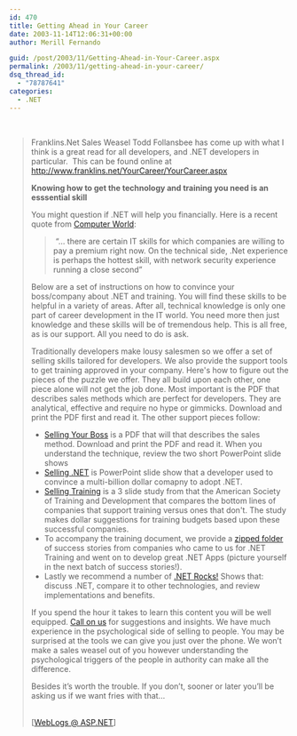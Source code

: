 ```yaml
---
id: 470
title: Getting Ahead in Your Career
date: 2003-11-14T12:06:31+00:00
author: Merill Fernando

guid: /post/2003/11/Getting-Ahead-in-Your-Career.aspx
permalink: /2003/11/getting-ahead-in-your-career/
dsq_thread_id:
  - "78787641"
categories:
  - .NET
---
```

<body xmlns="http://www.w3.org/1999/xhtml">
    <div class="Section1">
        <p>
            &#160;
        </p>
        <blockquote style='margin-top:5.0pt;margin-bottom:5.0pt'> 
        <p>
            Franklins.Net Sales Weasel Todd Follansbee has come up with what I think is a great&#160;read
            for all developers, and .NET developers in particular.&#160; This can be found online
            at <a href="http://www.franklins.net/YourCareer/YourCareer.aspx" title="http://www.franklins.net/YourCareer/YourCareer.aspx">http://www.franklins.net/YourCareer/YourCareer.aspx</a>
        </p>
        <p>
            <strong><b>Knowing how to get the technology and training you need is an esssential
            skill</b></strong>&#160;
        </p>
        <p>
            You might question if .NET will help you financially. Here is a recent quote from <a href="http://www.computerworld.com/careertopics/careers/story/0,,86408,00.html" title="http://www.computerworld.com/careertopics/careers/story/0,,86408,00.html">Computer
            World</a>:&#160;
        </p>
        <blockquote style='margin-top:5.0pt;margin-right:0in;margin-bottom:5.0pt'> 
        <p>
            &#160;&ldquo;&hellip; there are certain IT skills for which companies are willing
            to pay a premium right now. On the technical side, .Net experience is perhaps the
            hottest skill, with network security experience running a close second&rdquo;&#160;
        </p>
        </blockquote> 
        <p>
            Below are a set of instructions on how to convince your boss/company about .NET and
            training. You will find these skills to be helpful in a variety of areas. After all,
            technical knowledge is only one part of career development in the IT world. You need
            more then just knowledge and these skills will be of tremendous help. This is all
            free, as is our support. All you need to do is ask.&#160;
        </p>
        <p>
            Traditionally developers make lousy salesmen so we offer a set of selling skills tailored
            for developers. We also provide the support tools to get training approved in your
            company. Here's how to figure out the pieces of the puzzle we offer. They all build
            upon each other, one piece alone will not get the job done. Most important is the
            PDF that describes sales methods which are perfect for developers. They are analytical,
            effective and require no hype or gimmicks. Download and print the PDF first and read
            it. The other support pieces follow:&#160;&#160;
        </p>
        <ul type="disc">
            <li class="MsoNormal" style='mso-margin-top-alt:auto;mso-margin-bottom-alt:auto; mso-list:l0 level1 lfo1'>
                <span style=''><a href="http://www.franklins.net/yourcareer/files/selling_your_boss.pdf" title="http://www.franklins.net/yourcareer/files/selling_your_boss.pdf">Selling
                Your Boss</a> is a PDF that will that describes the sales method. Download and print
                the PDF and read it. When you understand the technique, review the two short PowerPoint
                slide shows</span>
            </li>
            <li class="MsoNormal" style='mso-margin-top-alt:auto;mso-margin-bottom-alt:auto; mso-list:l0 level1 lfo1'>
                <span style=''><a href="http://www.franklins.net/yourcareer/files/selling_dot_net.ppt" title="http://www.franklins.net/yourcareer/files/selling_dot_net.ppt">Selling
                .NET</a> is PowerPoint slide show that a developer used to convince a multi-billion
                dollar comapny to adopt .NET.</span>
            </li>
            <li class="MsoNormal" style='mso-margin-top-alt:auto;mso-margin-bottom-alt:auto; mso-list:l0 level1 lfo1'>
                <span style=''><a href="http://www.franklins.net/yourcareer/files/ASTD_Trends_and_Stats.pdf" title="http://www.franklins.net/yourcareer/files/ASTD_Trends_and_Stats.pdf">Selling
                Training</a> is a 3 slide study from that the American Society of Training and Development
                that compares the bottom lines of companies that support training versus ones that
                don't. The study makes dollar suggestions for training budgets based upon these successful
                companies.</span>
            </li>
            <li class="MsoNormal" style='mso-margin-top-alt:auto;mso-margin-bottom-alt:auto; mso-list:l0 level1 lfo1'>
                <span style=''>To accompany the training document, we provide a <a href="http://www.franklins.net/yourcareer/files/success_stories.zip" title="http://www.franklins.net/yourcareer/files/success_stories.zip">zipped
                folder</a> of success stories from companies who came to us for .NET Training and
                went on to develop great .NET Apps (picture yourself in the next batch of success
                stories!).</span>
            </li>
            <li class="MsoNormal" style='mso-margin-top-alt:auto;mso-margin-bottom-alt:auto; mso-list:l0 level1 lfo1'>
                <span style=''>Lastly we recommend a number of <a href="http://www.franklins.net/dotnetrocks.asp" title="http://www.franklins.net/dotnetrocks.asp">.NET
                Rocks!</a> Shows that: discuss .NET, compare it to other technologies, and review
                implementations and benefits.</span>
            </li>
        </ul>
        <p>
            If you spend the hour it takes to learn this content you will be well equipped. <a href="http://www.franklins.net/contact.asp" title="http://www.franklins.net/contact.asp">Call
            on us</a> for suggestions and insights. We have much experience in the psychological
            side of selling to people. You may be surprised at the tools we can give you just
            over the phone. We won&rsquo;t make a sales weasel out of you however understanding
            the psychological triggers of the people in authority can make all the difference.&#160;
        </p>
        <p>
            Besides it&rsquo;s worth the trouble. If you don&rsquo;t, sooner or later you&rsquo;ll
            be asking us if we want fries with that...
        </p>
        <p class="MsoNormal">
            <br />
            [<a href="http://weblogs.asp.net/CFranklin/posts/37365.aspx">WebLogs @ ASP.NET</a>]
        </p>
        </blockquote>
    </div>
</body>